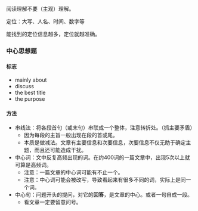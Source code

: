 阅读理解不要（主观）理解。

定位：大写、人名、时间、数字等

能找到的定位信息越多，定位就越准确。

### 中心思想题

#### 标志

- mainly about
- discuss
- the best title
- the purpose

#### 方法

- 串线法：将各段首句（或末句）串联成一个整体，注意转折处。（抓主要矛盾）
    - 因为每段的主旨一般出现在段的首或尾。
    - 本质是做减法。文章有主要信息和次要信息，次要信息不仅无助于确定主题，而且还可能造成干扰。
- 中心词：文中反复高频出现的词。在约400词的一篇文章中，出现5次以上就可算是高频词。
    - 注意：一篇文章的中心词可能有不止一个。
    - 注意：中心词可能会被改写，导致看起来有很多不同的词，实际上是同一个词。
- 中心句：问题开头的提问，对它的**回答**，是文章的中心。或者一句自成一段。
    - 看文章一定要留意问号。


